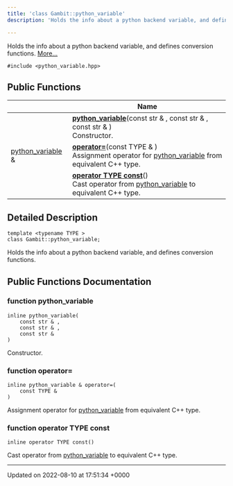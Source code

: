 ```yaml
---
title: 'class Gambit::python_variable'
description: 'Holds the info about a python backend variable, and defines conversion functions. '

---
```









Holds the info about a python backend variable, and defines conversion functions.  [More...](#detailed-description)


`#include <python_variable.hpp>`

## Public Functions

|                | Name           |
| -------------- | -------------- |
| | **[python_variable](/documentation/code/gambit_2-2/classes/classgambit_1_1python__variable/#function-python-variable)**(const str & , const str & , const str & )<br>Constructor.  |
| [python_variable](/documentation/code/gambit_2-2/classes/classgambit_1_1python__variable/) & | **[operator=](/documentation/code/gambit_2-2/classes/classgambit_1_1python__variable/#function-operator=)**(const TYPE & )<br>Assignment operator for [python_variable](/documentation/code/gambit_2-2/classes/classgambit_1_1python__variable/) from equivalent C++ type.  |
| | **[operator TYPE const](/documentation/code/gambit_2-2/classes/classgambit_1_1python__variable/#function-operator-type-const)**()<br>Cast operator from [python_variable](/documentation/code/gambit_2-2/classes/classgambit_1_1python__variable/) to equivalent C++ type.  |

## Detailed Description

```
template <typename TYPE >
class Gambit::python_variable;
```

Holds the info about a python backend variable, and defines conversion functions. 
## Public Functions Documentation

### function python_variable

```
inline python_variable(
    const str & ,
    const str & ,
    const str & 
)
```

Constructor. 

### function operator=

```
inline python_variable & operator=(
    const TYPE & 
)
```

Assignment operator for [python_variable](/documentation/code/gambit_2-2/classes/classgambit_1_1python__variable/) from equivalent C++ type. 

### function operator TYPE const

```
inline operator TYPE const()
```

Cast operator from [python_variable](/documentation/code/gambit_2-2/classes/classgambit_1_1python__variable/) to equivalent C++ type. 

-------------------------------

Updated on 2022-08-10 at 17:51:34 +0000